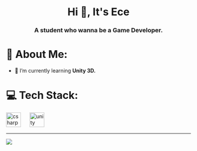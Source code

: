 <h1 align="center">Hi 👋, It's Ece</h1>
<h3 align="center">A student who wanna be a Game Developer.</h3>

# 💫 About Me:
- 🌱 I’m currently learning **Unity 3D.**

# 💻 Tech Stack:
<div align="left">
  <img src="https://cdn.jsdelivr.net/gh/devicons/devicon/icons/csharp/csharp-original.svg" height="40" alt="csharp logo"  />
  <img width="16" />
  <img src="https://cdn.jsdelivr.net/gh/devicons/devicon/icons/unity/unity-original.svg" height="40" alt="unity logo"  />
</div>

---
[![](https://visitcount.itsvg.in/api?id=dedasame&icon=7&color=10)](https://visitcount.itsvg.in)

